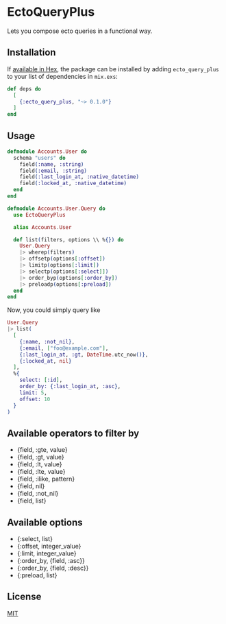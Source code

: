 # EctoQueryPlus
Lets you compose ecto queries in a functional way.

## Installation

If [available in Hex](https://hex.pm/docs/publish), the package can be installed
by adding `ecto_query_plus` to your list of dependencies in `mix.exs`:

```elixir
def deps do
  [
    {:ecto_query_plus, "~> 0.1.0"}
  ]
end
```
## Usage

```elixir
defmodule Accounts.User do
  schema "users" do
    field(:name, :string)
    field(:email, :string)
    field(:last_login_at, :native_datetime)
    field(:locked_at, :native_datetime)
  end
end
```

```elixir
defmodule Accounts.User.Query do
  use EctoQueryPlus

  alias Accounts.User

  def list(filters, options \\ %{}) do
    User.Query
    |> wherep(filters)
    |> offsetp(options[:offset])
    |> limitp(options[:limit])
    |> selectp(options[:select]])
    |> order_byp(options[:order_by])
    |> preloadp(options[:preload])
  end
end
```

Now, you could simply query like
```elixir
User.Query
|> list(
  [
    {:name, :not_nil},
    {:email, ["foo@example.com"],
    {:last_login_at, :gt, DateTime.utc_now()},
    {:locked_at, nil}
  ],
  %{
    select: [:id],
    order_by: {:last_login_at, :asc},
    limit: 5,
    offset: 10
  }
)
```

## Available operators to filter by

- {field, :gte, value}
- {field, :gt, value}
- {field, :lt, value}
- {field, :lte, value}
- {field, :ilike, pattern}
- {field, nil}
- {field, :not_nil}
- {field, list}

## Available options

- {:select, list}
- {:offset, integer_value}
- {:limit, integer_value}
- {:order_by, {field, :asc}}
- {:order_by, {field, :desc}}
- {:preload, list}

## License
[MIT](LICENSE.md)
